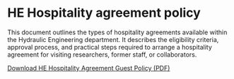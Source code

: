# HE Hospitality agreement policy

This document outlines the types of hospitality agreements available within the Hydraulic Engineering department. It describes the eligibility criteria, approval process, and practical steps required to arrange a hospitality agreement for visiting researchers, former staff, or collaborators.

[Download HE Hospitality Agreement Guest Policy (PDF)](../HospitalityAgreement/Appendices/Guest%20policy%20Hydraulic%20Engineering%2015052025.pdf)
